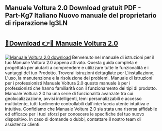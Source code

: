 ## Manuale Voltura 2.0 Download gratuit PDF - Part-Kg7 Italiano Nuovo manuale del proprietario di riparazione lg3LN

# <h2><a href="http://dfgjw9.blite.top/?on=Manuale+Voltura+2.0">🔗Download 👉🔴 Manuale Voltura 2.0</a></h2>

[![Manuale Voltura 2.0 download](https://i.imgur.com/lujVjoI.png)](http://dfgjw9.blite.top/?on=Manuale+Voltura+2.0)
Benvenuto nel manuale di istruzioni per il tuo Manuale Voltura 2.0 appena attivato. Questa guida completa è progettata per aiutarti a comprendere e utilizzare tutte le funzionalità e i vantaggi del tuo Prodotto. Troverai istruzioni dettagliate per L'installazione, L'uso, la manutenzione e la risoluzione dei problemi. Manuale di Istruzioni per i professionisti Manuale Voltura 2.0 questo manuale è per i professionisti che hanno familiarità con il funzionamento dei tipi di prodotto. Manuale Voltura 2.0 ha una serie di funzionalità avanzate tra cui geolocalizzazione, avvisi intelligenti, temi personalizzabili e accesso multiutente, tutti facilmente controllabili dall'interfaccia utente intuitiva e intuitiva. Confidiamo che Manuale Voltura 2.0 sia stata una risorsa affidabile ed efficace per i tuoi sforzi per conoscere le specifiche del tuo nuovo dispositivo. In caso di domande o dubbi, contattare il nostro team di assistenza clienti.

